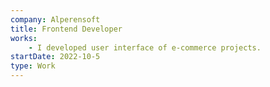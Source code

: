```yaml
---
company: Alperensoft
title: Frontend Developer
works: 
    - I developed user interface of e-commerce projects.
startDate: 2022-10-5
type: Work
---
```


